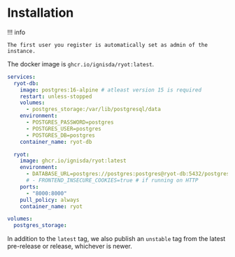 # Installation

!!! info

    The first user you register is automatically set as admin of the instance.

The docker image is `ghcr.io/ignisda/ryot:latest`.

```yaml
services:
  ryot-db:
    image: postgres:16-alpine # atleast version 15 is required
    restart: unless-stopped
    volumes:
      - postgres_storage:/var/lib/postgresql/data
    environment:
      - POSTGRES_PASSWORD=postgres
      - POSTGRES_USER=postgres
      - POSTGRES_DB=postgres
    container_name: ryot-db

  ryot:
    image: ghcr.io/ignisda/ryot:latest
    environment:
      - DATABASE_URL=postgres://postgres:postgres@ryot-db:5432/postgres
      # - FRONTEND_INSECURE_COOKIES=true # if running on HTTP
    ports:
      - "8000:8000"
    pull_policy: always
    container_name: ryot

volumes:
  postgres_storage:
```

In addition to the `latest` tag, we also publish an `unstable` tag from the latest
pre-release or release, whichever is newer.
